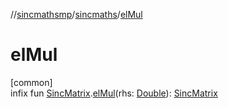 //[sincmathsmp](../../index.md)/[sincmaths](index.md)/[elMul](el-mul.md)

# elMul

[common]\
infix fun [SincMatrix](-sinc-matrix/index.md).[elMul](el-mul.md)(rhs: [Double](https://kotlinlang.org/api/latest/jvm/stdlib/kotlin/-double/index.html)): [SincMatrix](-sinc-matrix/index.md)

